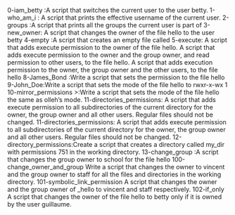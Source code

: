 0-iam_betty :A script that switches the current user to the user betty.
1-who_am_i : A  script that prints the effective username of the current user.
2-groups :A script that prints all the groups the current user is part of
3-new_owner: A script that changes the owner of the file hello to the user betty
 4-empty :A script that creates an empty file called
 5-execute: A script that adds execute permission to the owner of the file hello.
A script that adds execute permission to the owner and the group owner, and read permission to other users, to the file hello.
A script that adds execution permission to the owner, the group owner and the other users, to the file hello
8-James_Bond :Write a script that sets the permission to the file hello 
9-John_Doe:Write a script that sets the mode of the file hello to rwxr-x-wx 1
10-mirror_permissions >:Write a script that sets the mode of the file hello the same as olleh’s mode.
11-directories_permissions: A script that adds execute permission to all subdirectories of the current directory for the owner, the group owner and all other users. Regular files should not be changed.
11-directories_permissions: A script that adds execute permission to all subdirectories of the current directory for the owner, the group owner and all other users. Regular files should not be changed.
12-directory_permissions:Create a script that creates a directory called my_dir with permissions 751 in the working directory.
13-change_group :A script that changes the group owner to school for the file hello
100-change_owner_and_group Write a script that changes the owner to vincent and the group owner to staff for all the files and directories in the working directory.
101-symbolic_link_permission A script that changes the owner and the group owner of _hello to vincent and staff respectively.
102-if_only A script that changes the owner of the file hello to betty only if it is owned by the user guillaume.

